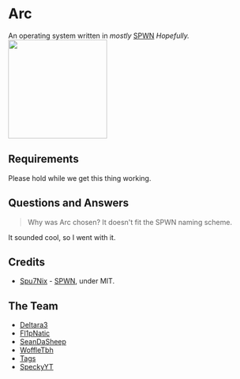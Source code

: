 # Arc
An operating system written in *mostly* [SPWN](https://github.com/Spu7Nix/SPWN-language) *Hopefully.*  <br>
<image src="https://user-images.githubusercontent.com/41564630/138549691-4233ccc1-ad75-4c2e-970c-428d1474b060.png" width="200" height="200"></image>



## Requirements
Please hold while we get this thing working.

## Questions and Answers
> Why was Arc chosen? It doesn't fit the SPWN naming scheme.

It sounded cool, so I went with it.

## Credits
- [Spu7Nix](https://github.com/Spu7Nix) - [SPWN](https://github.com/Spu7Nix/SPWN-language), under MIT.

## The Team
- [Deltara3](https://github.com/Deltara3)
- [Fl1pNatic](https://github.com/Fl1pNatic)
- [SeanDaSheep](https://github.com/SeanDaSheep)
- [WoffleTbh](https://github.com/WoffleTbh)
- [Tags](https://github.com/zTags)
- [SpeckyYT](https://github.com/SpeckyYT)
